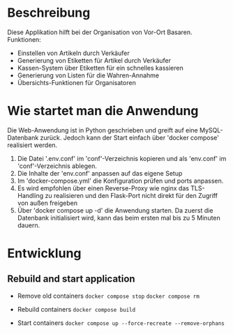 # Beschreibung
Diese Applikation hilft bei der Organisation von Vor-Ort Basaren. Funktionen:
- Einstellen von Artikeln durch Verkäufer
- Generierung von Etiketten für Artikel durch Verkäufer
- Kassen-System über Etiketten für ein schnelles kassieren
- Generierung von Listen für die Wahren-Annahme
- Übersichts-Funktionen für Organisatoren

# Wie startet man die Anwendung
Die Web-Anwendung ist in Python geschrieben und greift auf eine MySQL-Datenbank zurück. Jedoch kann der Start einfach über 'docker compose' realisiert werden.

1. Die Datei '.env.conf' im 'conf'-Verzeichnis kopieren und als 'env.conf' im 'conf'-Verzeichnis ablegen.
2. Die Inhalte der 'env.conf' anpassen auf das eigene Setup
3. Im 'docker-compose.yml' die Konfiguration prüfen und ports anpassen.
4. Es wird empfohlen über einen Reverse-Proxy wie nginx das TLS-Handling zu realisieren und den Flask-Port nicht direkt für den Zugriff von außen freigeben
5. Über 'docker compose up -d' die Anwendung starten. Da zuerst die Datenbank initialisiert wird, kann das beim ersten mal bis zu 5 Minuten dauern.

# Entwicklung
## Rebuild and start application
- Remove old containers
`docker compose stop`
`docker compose rm`

- Rebuild containers
`docker compose build`

- Start containers
`docker compose up --force-recreate --remove-orphans`